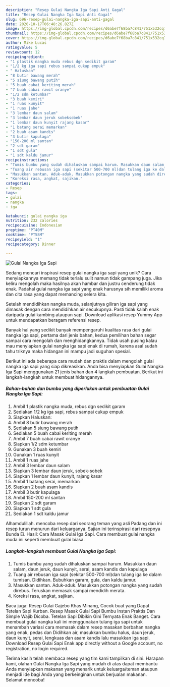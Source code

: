 ```yaml
---
description: "Resep Gulai Nangka Iga Sapi Anti Gagal"
title: "Resep Gulai Nangka Iga Sapi Anti Gagal"
slug: 696-resep-gulai-nangka-iga-sapi-anti-gagal
date: 2020-10-17T06:48:26.827Z
image: https://img-global.cpcdn.com/recipes/d6abe7f68ba7c841/751x532cq70/gulai-nangka-iga-sapi-foto-resep-utama.jpg
thumbnail: https://img-global.cpcdn.com/recipes/d6abe7f68ba7c841/751x532cq70/gulai-nangka-iga-sapi-foto-resep-utama.jpg
cover: https://img-global.cpcdn.com/recipes/d6abe7f68ba7c841/751x532cq70/gulai-nangka-iga-sapi-foto-resep-utama.jpg
author: Mike Lucas
ratingvalue: 5
reviewcount: 12
recipeingredient:
- "1 plastik nangka muda rebus dgn sedikit garam"
- "1/2 kg iga sapi rebus sampai cukup empuk"
- " Haluskan"
- "8 butir bawang merah"
- "5 siung bawang putih"
- "5 buah cabai keriting merah"
- "7 buah cabai rawit oranye"
- "1/2 sdm ketumbar"
- "3 buah kemiri"
- "1 ruas kunyit"
- "1 ruas jahe"
- "3 lembar daun salam"
- "3 lembar daun jeruk sobeksobek"
- "1 lembar daun kunyit rajang kasar"
- "1 batang serai memarkan"
- "2 buah asam kandis"
- "3 butir kapulaga"
- "150-200 ml santan"
- "2 sdt garam"
- "1 sdt gula"
- "1 sdt kaldu jamur"
recipeinstructions:
- "Tumis bumbu yang sudah dihaluskan sampai harum. Masukkan daun salam, daun jeruk, daun kunyit, serai, asam kandis dan kapulaga"
- "Tuang air rebusan iga sapi (sekitar 500-700 ml)dan tulang iga ke dalam tumisan. Didihkan. Bubuhkan garam, gula, dan kaldu jamur."
- "Masukkan santan. Aduk-aduk. Masukkan potongan nangka yang sudah direbus. Teruskan memasak sampai mendidih merata."
- "Koreksi rasa, angkat, sajikan."
categories:
- Resep
tags:
- gulai
- nangka
- iga

katakunci: gulai nangka iga 
nutrition: 232 calories
recipecuisine: Indonesian
preptime: "PT40M"
cooktime: "PT58M"
recipeyield: "1"
recipecategory: Dinner

---
```



![Gulai Nangka Iga Sapi](https://img-global.cpcdn.com/recipes/d6abe7f68ba7c841/751x532cq70/gulai-nangka-iga-sapi-foto-resep-utama.jpg)

Sedang mencari inspirasi resep gulai nangka iga sapi yang unik? Cara menyiapkannya memang tidak terlalu sulit namun tidak gampang juga. Jika keliru mengolah maka hasilnya akan hambar dan justru cenderung tidak enak. Padahal gulai nangka iga sapi yang enak harusnya sih memiliki aroma dan cita rasa yang dapat memancing selera kita.

Setelah mendidihkan nangka muda, selanjutnya giliran iga sapi yang dimasak dengan cara mendidihkan air secukupnya. Pasti tidak kalah enak daripada gulai kambing ataupun sapi. Download aplikasi resep Yummy App untuk mendapatkan beragam referensi resep.

Banyak hal yang sedikit banyak mempengaruhi kualitas rasa dari gulai nangka iga sapi, pertama dari jenis bahan, kedua pemilihan bahan segar sampai cara mengolah dan menghidangkannya. Tidak usah pusing kalau mau menyiapkan gulai nangka iga sapi enak di rumah, karena asal sudah tahu triknya maka hidangan ini mampu jadi suguhan spesial.


Berikut ini ada beberapa cara mudah dan praktis dalam mengolah gulai nangka iga sapi yang siap dikreasikan. Anda bisa menyiapkan Gulai Nangka Iga Sapi menggunakan 21 jenis bahan dan 4 langkah pembuatan. Berikut ini langkah-langkah untuk membuat hidangannya.

<!--inarticleads1-->

##### Bahan-bahan dan bumbu yang diperlukan untuk pembuatan Gulai Nangka Iga Sapi:

1. Ambil 1 plastik nangka muda, rebus dgn sedikit garam
1. Sediakan 1/2 kg iga sapi, rebus sampai cukup empuk
1. Siapkan  Haluskan:
1. Ambil 8 butir bawang merah
1. Sediakan 5 siung bawang putih
1. Sediakan 5 buah cabai keriting merah
1. Ambil 7 buah cabai rawit oranye
1. Siapkan 1/2 sdm ketumbar
1. Gunakan 3 buah kemiri
1. Gunakan 1 ruas kunyit
1. Ambil 1 ruas jahe
1. Ambil 3 lembar daun salam
1. Siapkan 3 lembar daun jeruk, sobek-sobek
1. Siapkan 1 lembar daun kunyit, rajang kasar
1. Ambil 1 batang serai, memarkan
1. Siapkan 2 buah asam kandis
1. Ambil 3 butir kapulaga
1. Ambil 150-200 ml santan
1. Siapkan 2 sdt garam
1. Siapkan 1 sdt gula
1. Sediakan 1 sdt kaldu jamur


Alhamdulillah. mencoba resep dari seorang teman yang asli Padang dan ini resep turun menurun dari keluarganya. Sajian ini terinspirasi dari resepnya Bunda Ei. Hasil: Cara Masak Gulai Iga Sapi. Cara membuat gulai nangka muda ini seperti membuat gulai biasa. 

<!--inarticleads2-->

##### Langkah-langkah membuat Gulai Nangka Iga Sapi:

1. Tumis bumbu yang sudah dihaluskan sampai harum. Masukkan daun salam, daun jeruk, daun kunyit, serai, asam kandis dan kapulaga
1. Tuang air rebusan iga sapi (sekitar 500-700 ml)dan tulang iga ke dalam tumisan. Didihkan. Bubuhkan garam, gula, dan kaldu jamur.
1. Masukkan santan. Aduk-aduk. Masukkan potongan nangka yang sudah direbus. Teruskan memasak sampai mendidih merata.
1. Koreksi rasa, angkat, sajikan.


Baca juga: Resep Gulai Gajebo Khas Minang, Cocok buat yang Dapat Tetelan Sapi Kurban. Resep Masak Gulai Sapi Bumbu Instan Praktis Dan Simple Wajib Dicoba. Tetelan Sapi Dibikin Gini Ternyata Enak Banget. Cara membuat gulai nangka kali ini menggunakan tulang iga sapi untuk menambah variasi cara memasak dalam resep masakan berbahan nangka yang enak, pedas dan Didihkan air, masukkan bumbu halus, daun jeruk, daun kunyit, serai, lengkuas dan asam kandis lalu masukkan iga sapi. Download Resep Gulai Sapi Enak app directly without a Google account, no registration, no login required. 

Terima kasih telah membaca resep yang tim kami tampilkan di sini. Harapan kami, olahan Gulai Nangka Iga Sapi yang mudah di atas dapat membantu Anda menyiapkan makanan yang menarik untuk keluarga/teman ataupun menjadi ide bagi Anda yang berkeinginan untuk berjualan makanan. Selamat mencoba!
